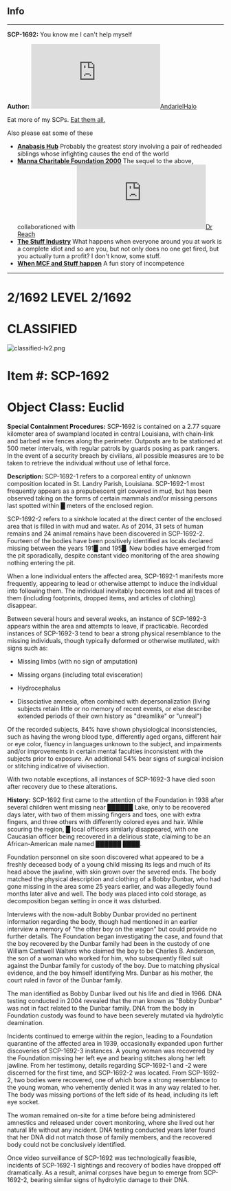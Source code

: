 Info
----

* * *

**SCP-1692:** You know me I can't help myself

**Author:** [![AndarielHalo](http://www.wikidot.com/avatar.php?userid=1750255&amp;size=small&amp;timestamp=1599870334)](http://www.wikidot.com/user:info/andarielhalo)[AndarielHalo](http://www.wikidot.com/user:info/andarielhalo)

Eat more of my SCPs. [Eat them all.](http://www.scp-wiki.net/andariel-halo-file)

Also please eat some of these

*   **[Anabasis Hub](http://www.scp-wiki.net/anabasis-hub)** Probably the greatest story involving a pair of redheaded siblings whose infighting causes the end of the world
*   **[Manna Charitable Foundation 2000](http://www.scp-wiki.net/manna-charitable-foundation-hub)** The sequel to the above, collaborationed with [![Dr Reach](http://www.wikidot.com/avatar.php?userid=1779895&amp;size=small&amp;timestamp=1599870334)](http://www.wikidot.com/user:info/dr-reach)[Dr Reach](http://www.wikidot.com/user:info/dr-reach)
*   **[The Stuff Industry](http://www.scp-wiki.net/the-stuff-industry-hub)** What happens when everyone around you at work is a complete idiot and so are you, but not only does no one get fired, but you actually turn a profit? I don't know, some stuff.
*   **[When MCF and Stuff happen](http://www.scp-wiki.net/week-1-looking-for-stuff)** A fun story of incompetence

* * *

2/1692 LEVEL 2/1692
===================

CLASSIFIED
==========

![classified-lv2.png](http://www.scp-wiki.net/local--files/component:classified-decoration-base/classified-lv2.png)

Item #: SCP-1692
================

Object Class: Euclid
====================

**Special Containment Procedures:** SCP-1692 is contained on a 2.77 square kilometer area of swampland located in central Louisiana, with chain-link and barbed wire fences along the perimeter. Outposts are to be stationed at 500 meter intervals, with regular patrols by guards posing as park rangers. In the event of a security breach by civilians, all possible measures are to be taken to retrieve the individual without use of lethal force.

**Description:** SCP-1692-1 refers to a corporeal entity of unknown composition located in St. Landry Parish, Louisiana. SCP-1692-1 most frequently appears as a prepubescent girl covered in mud, but has been observed taking on the forms of certain mammals and/or missing persons last spotted within █ meters of the enclosed region.

SCP-1692-2 refers to a sinkhole located at the direct center of the enclosed area that is filled in with mud and water. As of 2014, 31 sets of human remains and 24 animal remains have been discovered in SCP-1692-2. Fourteen of the bodies have been positively identified as locals declared missing between the years 191█ and 195█. New bodies have emerged from the pit sporadically, despite constant video monitoring of the area showing nothing entering the pit.

When a lone individual enters the affected area, SCP-1692-1 manifests more frequently, appearing to lead or otherwise attempt to induce the individual into following them. The individual inevitably becomes lost and all traces of them (including footprints, dropped items, and articles of clothing) disappear.

Between several hours and several weeks, an instance of SCP-1692-3 appears within the area and attempts to leave, if practicable. Recorded instances of SCP-1692-3 tend to bear a strong physical resemblance to the missing individuals, though typically deformed or otherwise mutilated, with signs such as:

*   Missing limbs (with no sign of amputation)

*   Missing organs (including total evisceration)

*   Hydrocephalus

*   Dissociative amnesia, often combined with depersonalization (living subjects retain little or no memory of recent events, or else describe extended periods of their own history as "dreamlike" or "unreal")

Of the recorded subjects, 84% have shown physiological inconsistencies, such as having the wrong blood type, differently aged organs, different hair or eye color, fluency in languages unknown to the subject, and impairments and/or improvements in certain mental faculties inconsistent with the subjects prior to exposure. An additional 54% bear signs of surgical incision or stitching indicative of vivisection.

With two notable exceptions, all instances of SCP-1692-3 have died soon after recovery due to these alterations.

**History:** SCP-1692 first came to the attention of the Foundation in 1938 after several children went missing near ██████ Lake, only to be recovered days later, with two of them missing fingers and toes, one with extra fingers, and three others with differently colored eyes and hair. While scouring the region, █ local officers similarly disappeared, with one Caucasian officer being recovered in a delirious state, claiming to be an African-American male named ██████ ████.

Foundation personnel on site soon discovered what appeared to be a freshly deceased body of a young child missing its legs and much of its head above the jawline, with skin grown over the severed ends. The body matched the physical description and clothing of a Bobby Dunbar, who had gone missing in the area some 25 years earlier, and was allegedly found months later alive and well. The body was placed into cold storage, as decomposition began setting in once it was disturbed.

Interviews with the now-adult Bobby Dunbar provided no pertinent information regarding the body, though had mentioned in an earlier interview a memory of "the other boy on the wagon" but could provide no further details. The Foundation began investigating the case, and found that the boy recovered by the Dunbar family had been in the custody of one William Cantwell Walters who claimed the boy to be Charles B. Anderson, the son of a woman who worked for him, who subsequently filed suit against the Dunbar family for custody of the boy. Due to matching physical evidence, and the boy himself identifying Mrs. Dunbar as his mother, the court ruled in favor of the Dunbar family.

The man identified as Bobby Dunbar lived out his life and died in 1966. DNA testing conducted in 2004 revealed that the man known as "Bobby Dunbar" was not in fact related to the Dunbar family. DNA from the body in Foundation custody was found to have been severely mutated via hydrolytic deamination.

Incidents continued to emerge within the region, leading to a Foundation quarantine of the affected area in 1939, occasionally expanded upon further discoveries of SCP-1692-3 instances. A young woman was recovered by the Foundation missing her left eye and bearing stitches along her left jawline. From her testimony, details regarding SCP-1692-1 and -2 were discerned for the first time, and SCP-1692-2 was located. From SCP-1692-2, two bodies were recovered, one of which bore a strong resemblance to the young woman, who vehemently denied it was in any way related to her. The body was missing portions of the left side of its head, including its left eye socket.

The woman remained on-site for a time before being administered amnestics and released under covert monitoring, where she lived out her natural life without any incident. DNA testing conducted years later found that her DNA did not match those of family members, and the recovered body could not be conclusively identified.

Once video surveillance of SCP-1692 was technologically feasible, incidents of SCP-1692-1 sightings and recovery of bodies have dropped off dramatically. As a result, animal corpses have begun to emerge from SCP-1692-2, bearing similar signs of hydrolytic damage to their DNA.